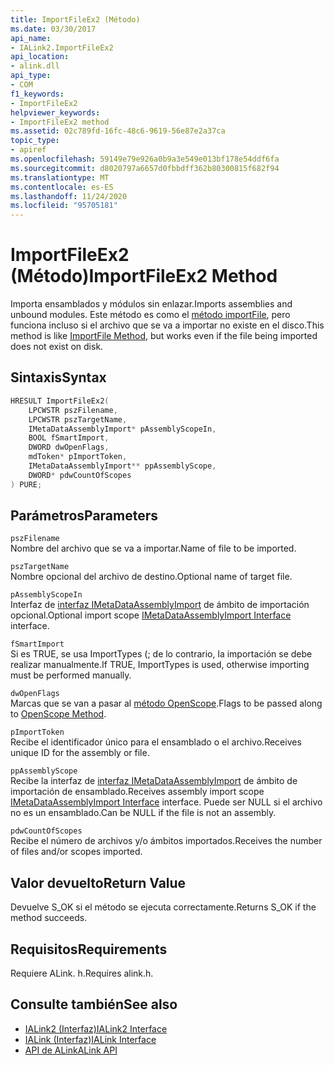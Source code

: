 ```yaml
---
title: ImportFileEx2 (Método)
ms.date: 03/30/2017
api_name:
- IALink2.ImportFileEx2
api_location:
- alink.dll
api_type:
- COM
f1_keywords:
- ImportFileEx2
helpviewer_keywords:
- ImportFileEx2 method
ms.assetid: 02c789fd-16fc-48c6-9619-56e87e2a37ca
topic_type:
- apiref
ms.openlocfilehash: 59149e79e926a0b9a3e549e013bf178e54ddf6fa
ms.sourcegitcommit: d8020797a6657d0fbbdff362b80300815f682f94
ms.translationtype: MT
ms.contentlocale: es-ES
ms.lasthandoff: 11/24/2020
ms.locfileid: "95705181"
---
```

# <a name="importfileex2-method"></a><span data-ttu-id="65c57-102">ImportFileEx2 (Método)</span><span class="sxs-lookup"><span data-stu-id="65c57-102">ImportFileEx2 Method</span></span>

<span data-ttu-id="65c57-103">Importa ensamblados y módulos sin enlazar.</span><span class="sxs-lookup"><span data-stu-id="65c57-103">Imports assemblies and unbound modules.</span></span> <span data-ttu-id="65c57-104">Este método es como el [método importFile](importfile-method.md), pero funciona incluso si el archivo que se va a importar no existe en el disco.</span><span class="sxs-lookup"><span data-stu-id="65c57-104">This method is like [ImportFile Method](importfile-method.md), but works even if the file being imported does not exist on disk.</span></span>  
  
## <a name="syntax"></a><span data-ttu-id="65c57-105">Sintaxis</span><span class="sxs-lookup"><span data-stu-id="65c57-105">Syntax</span></span>  
  
```cpp  
HRESULT ImportFileEx2(  
    LPCWSTR pszFilename,  
    LPCWSTR pszTargetName,  
    IMetaDataAssemblyImport* pAssemblyScopeIn,  
    BOOL fSmartImport,  
    DWORD dwOpenFlags,  
    mdToken* pImportToken,  
    IMetaDataAssemblyImport** ppAssemblyScope,  
    DWORD* pdwCountOfScopes  
) PURE;  
```  
  
## <a name="parameters"></a><span data-ttu-id="65c57-106">Parámetros</span><span class="sxs-lookup"><span data-stu-id="65c57-106">Parameters</span></span>  

 `pszFilename`  
 <span data-ttu-id="65c57-107">Nombre del archivo que se va a importar.</span><span class="sxs-lookup"><span data-stu-id="65c57-107">Name of file to be imported.</span></span>  
  
 `pszTargetName`  
 <span data-ttu-id="65c57-108">Nombre opcional del archivo de destino.</span><span class="sxs-lookup"><span data-stu-id="65c57-108">Optional name of target file.</span></span>  
  
 `pAssemblyScopeIn`  
 <span data-ttu-id="65c57-109">Interfaz de [interfaz IMetaDataAssemblyImport](../metadata/imetadataassemblyimport-interface.md) de ámbito de importación opcional.</span><span class="sxs-lookup"><span data-stu-id="65c57-109">Optional import scope [IMetaDataAssemblyImport Interface](../metadata/imetadataassemblyimport-interface.md) interface.</span></span>  
  
 `fSmartImport`  
 <span data-ttu-id="65c57-110">Si es TRUE, se usa ImportTypes (; de lo contrario, la importación se debe realizar manualmente.</span><span class="sxs-lookup"><span data-stu-id="65c57-110">If TRUE, ImportTypes is used, otherwise importing must be performed manually.</span></span>  
  
 `dwOpenFlags`  
 <span data-ttu-id="65c57-111">Marcas que se van a pasar al [método OpenScope](../metadata/imetadatadispenser-openscope-method.md).</span><span class="sxs-lookup"><span data-stu-id="65c57-111">Flags to be passed along to [OpenScope Method](../metadata/imetadatadispenser-openscope-method.md).</span></span>  
  
 `pImportToken`  
 <span data-ttu-id="65c57-112">Recibe el identificador único para el ensamblado o el archivo.</span><span class="sxs-lookup"><span data-stu-id="65c57-112">Receives unique ID for the assembly or file.</span></span>  
  
 `ppAssemblyScope`  
 <span data-ttu-id="65c57-113">Recibe la interfaz de [interfaz IMetaDataAssemblyImport](../metadata/imetadataassemblyimport-interface.md) de ámbito de importación de ensamblado.</span><span class="sxs-lookup"><span data-stu-id="65c57-113">Receives assembly import scope [IMetaDataAssemblyImport Interface](../metadata/imetadataassemblyimport-interface.md) interface.</span></span> <span data-ttu-id="65c57-114">Puede ser NULL si el archivo no es un ensamblado.</span><span class="sxs-lookup"><span data-stu-id="65c57-114">Can be NULL if the file is not an assembly.</span></span>  
  
 `pdwCountOfScopes`  
 <span data-ttu-id="65c57-115">Recibe el número de archivos y/o ámbitos importados.</span><span class="sxs-lookup"><span data-stu-id="65c57-115">Receives the number of files and/or scopes imported.</span></span>  
  
## <a name="return-value"></a><span data-ttu-id="65c57-116">Valor devuelto</span><span class="sxs-lookup"><span data-stu-id="65c57-116">Return Value</span></span>  

 <span data-ttu-id="65c57-117">Devuelve S_OK si el método se ejecuta correctamente.</span><span class="sxs-lookup"><span data-stu-id="65c57-117">Returns S_OK if the method succeeds.</span></span>  
  
## <a name="requirements"></a><span data-ttu-id="65c57-118">Requisitos</span><span class="sxs-lookup"><span data-stu-id="65c57-118">Requirements</span></span>  

 <span data-ttu-id="65c57-119">Requiere ALink. h.</span><span class="sxs-lookup"><span data-stu-id="65c57-119">Requires alink.h.</span></span>  
  
## <a name="see-also"></a><span data-ttu-id="65c57-120">Consulte también</span><span class="sxs-lookup"><span data-stu-id="65c57-120">See also</span></span>

- [<span data-ttu-id="65c57-121">IALink2 (Interfaz)</span><span class="sxs-lookup"><span data-stu-id="65c57-121">IALink2 Interface</span></span>](ialink2-interface.md)
- [<span data-ttu-id="65c57-122">IALink (Interfaz)</span><span class="sxs-lookup"><span data-stu-id="65c57-122">IALink Interface</span></span>](ialink-interface.md)
- [<span data-ttu-id="65c57-123">API de ALink</span><span class="sxs-lookup"><span data-stu-id="65c57-123">ALink API</span></span>](index.md)
